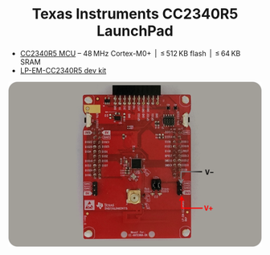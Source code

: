 <h1 align="center">Texas Instruments CC2340R5 LaunchPad</h1>

* [CC2340R5 MCU](https://www.ti.com/product/CC2340R5) &ndash; 48&thinsp;MHz Cortex-M0+ &thinsp;|&thinsp; &le;&thinsp;512&thinsp;KB flash &thinsp;|&thinsp; &le;&thinsp;64&thinsp;KB SRAM
* [LP-EM-CC2340R5 dev kit](https://www.ti.com/tool/LP-EM-CC2340R5)


<p align="center">
    <img src="images/BOARD-ti-23-lp.png" alt="EM•Scope Modes" width="600">
</p>
